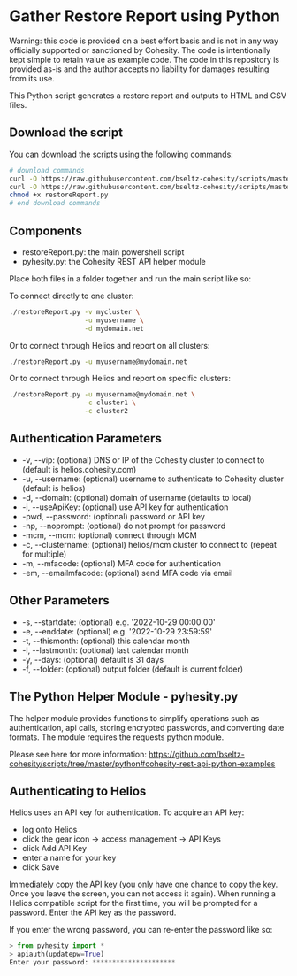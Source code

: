 # Gather Restore Report using Python

Warning: this code is provided on a best effort basis and is not in any way officially supported or sanctioned by Cohesity. The code is intentionally kept simple to retain value as example code. The code in this repository is provided as-is and the author accepts no liability for damages resulting from its use.

This Python script generates a restore report and outputs to HTML and CSV files.

## Download the script

You can download the scripts using the following commands:

```bash
# download commands
curl -O https://raw.githubusercontent.com/bseltz-cohesity/scripts/master/reports/python/restoreReport/restoreReport.py
curl -O https://raw.githubusercontent.com/bseltz-cohesity/scripts/master/python/pyhesity.py
chmod +x restoreReport.py
# end download commands
```

## Components

* restoreReport.py: the main powershell script
* pyhesity.py: the Cohesity REST API helper module

Place both files in a folder together and run the main script like so:

To connect directly to one cluster:

```bash
./restoreReport.py -v mycluster \
                   -u myusername \
                   -d mydomain.net
```

Or to connect through Helios and report on all clusters:

```bash
./restoreReport.py -u myusername@mydomain.net
```

Or to connect through Helios and report on specific clusters:

```bash
./restoreReport.py -u myusername@mydomain.net \
                   -c cluster1 \
                   -c cluster2
```

## Authentication Parameters

* -v, --vip: (optional) DNS or IP of the Cohesity cluster to connect to (default is helios.cohesity.com)
* -u, --username: (optional) username to authenticate to Cohesity cluster (default is helios)
* -d, --domain: (optional) domain of username (defaults to local)
* -i, --useApiKey: (optional) use API key for authentication
* -pwd, --password: (optional) password or API key
* -np, --noprompt: (optional) do not prompt for password
* -mcm, --mcm: (optional) connect through MCM
* -c, --clustername: (optional) helios/mcm cluster to connect to (repeat for multiple)
* -m, --mfacode: (optional) MFA code for authentication
* -em, --emailmfacode: (optional) send MFA code via email

## Other Parameters

* -s, --startdate: (optional) e.g. '2022-10-29 00:00:00'
* -e, --enddate: (optional) e.g. '2022-10-29 23:59:59'
* -t, --thismonth: (optional) this calendar month
* -l, --lastmonth: (optional) last calendar month
* -y, --days: (optional) default is 31 days
* -f, --folder: (optional) output folder (default is current folder)

## The Python Helper Module - pyhesity.py

The helper module provides functions to simplify operations such as authentication, api calls, storing encrypted passwords, and converting date formats. The module requires the requests python module.

Please see here for more information: <https://github.com/bseltz-cohesity/scripts/tree/master/python#cohesity-rest-api-python-examples>

## Authenticating to Helios

Helios uses an API key for authentication. To acquire an API key:

* log onto Helios
* click the gear icon -> access management -> API Keys
* click Add API Key
* enter a name for your key
* click Save

Immediately copy the API key (you only have one chance to copy the key. Once you leave the screen, you can not access it again). When running a Helios compatible script for the first time, you will be prompted for a password. Enter the API key as the password.

If you enter the wrong password, you can re-enter the password like so:

```python
> from pyhesity import *
> apiauth(updatepw=True)
Enter your password: *********************
```
